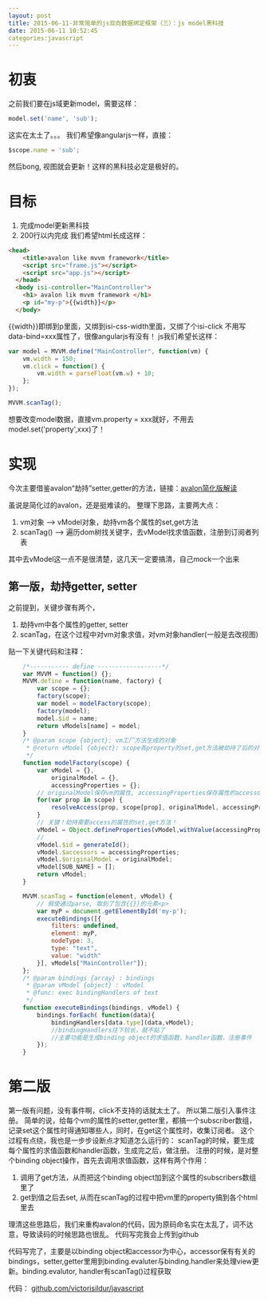 ```yaml
---
layout: post
title: 2015-06-11-非常简单的js双向数据绑定框架（三）：js model黑科技
date: 2015-06-11 10:52:45
categories:javascript
---
```

# 初衷
之前我们要在js域更新model，需要这样：
```javascript
model.set('name', 'sub');
```
这实在太土了。。。
我们希望像angularjs一样，直接：
```javascript
$scope.name = 'sub';
```
然后bong, 视图就会更新！这样的黑科技必定是极好的。
# 目标
1. 完成model更新黑科技
2. 200行以内完成
我们希望html长成这样：
```html
<head>
    <title>avalon like mvvm framework</title>
    <script src="frame.js"></script>
    <script src="app.js"></script>
  </head>
  <body isi-controller="MainController">
    <h1> avalon lik mvvm framework </h1>
    <p id="my-p">{{width}}</p>
  </body>
```
{{width}}即绑到p里面，又绑到isi-css-width里面，又绑了个isi-click
不用写data-bind=xxx属性了，很像angularjs有没有！
js我们希望长这样：
```javascript
var model = MVVM.define("MainController", function(vm) {
    vm.width = 150;
    vm.click = function() {
        vm.width = parseFloat(vm.w) + 10;
    };
});

MVVM.scanTag();
```
想要改变model数据，直接vm.property = xxx就好，不用去model.set('property',xxx)了！

# 实现
今次主要借鉴avalon“劫持”setter,getter的方法，链接：[avalon简化版解读](http://www.cnblogs.com/aaronjs/p/3614049.html)

虽说是简化过的avalon，还是挺难读的。
整理下思路，主要两大点：
1. vm对象 --> vModel对象，劫持vm各个属性的set,get方法
2. scanTag() --> 遍历dom树找关键字，去vModel找求值函数，注册到订阅者列表

其中去vModel这一点不是很清楚，这几天一定要搞清，自己mock一个出来

## 第一版，劫持getter, setter
之前提到，关键步骤有两个，
1. 劫持vm中各个属性的getter, setter
2. scanTag，在这个过程中对vm对象求值，对vm对象handler(一般是去改视图)

贴一下关键代码和注释：
```javascript
    /*----------- define ------------------*/
    var MVVM = function() {};
    MVVM.define = function(name, factory) {
        var scope = {};
        factory(scope);
        var model = modelFactory(scope);
        factory(model);
        model.$id = name;
        return vModels[name] = model;
    }
    /* @param scope {object}: vm工厂方法生成的对象
     * @return vModel {object}: scope各property的set,get方法被劫持了后的对象。
     */
    function modelFactory(scope) {
        var vModel = {},
            originalModel = {},
            accessingProperties = {};
        // originalModel保存vm的属性, accessingProperties保存属性的accessor(及属性的订阅者)
        for(var prop in scope) {
            resolveAccess(prop, scope[prop], originalModel, accessingProperties);
        }
        // 关键！劫持需要access的属性的set,get方法！
        vModel = Object.defineProperties(vModel,withValue(accessingProperties));
        //
        vModel.$id = generateId();
        vModel.$accessors = accessingProperties;
        vModel.$originalModel = originalModel;
        vModel[SUB_NAME] = [];
        return vModel;
	}
```
```javascript
    MVVM.scanTag = function(element, vModel) {
        // 假使通过parse, 取到了包含{{}}的元素<p>
        var myP = document.getElementById('my-p');
        executeBindings([{
            filters: undefined,
            element: myP,
            nodeType: 3,
            type: "text",
            value: "width"
        }], vModels["MainController"]);
    };
    /* @param bindings {array} : bindings
     * @param vModel {object} : vModel
     * @func: exec bindingHandlers of text
     */
    function executeBindings(bindings, vModel) {
        bindings.forEach( function(data){
            bindingHandlers[data.type](data,vModel); 
            //bindingHandlers往下较长，就不贴了
            //主要功能是生成binding object的求值函数，handler函数，注册事件
        });
    }    
```

# 第二版
第一版有问题，没有事件啊，click不支持的话就太土了。
所以第二版引入事件注册。
简单的说，给每个vm的属性的setter,getter里，都搞一个subscriber数组，记录set这个属性时得通知哪些人，同时，在get这个属性时，收集订阅者。
这个过程有点绕，我也是一步步设断点才知道怎么运行的：
scanTag的时候，要生成每个属性的求值函数和handler函数，生成完之后，做注册。
注册的时候，是对整个binding object操作，首先去调用求值函数，这样有两个作用：
1. 调用了get方法，从而把这个binding object加到这个属性的subscribers数组里了 
2. get到值之后去set, 从而在scanTag的过程中把vm里的property搞到各个html里去

理清这些思路后，我们来重构avalon的代码，因为原码命名实在太乱了，词不达意，导致读码的时候思路也很乱。 代码写完我会上传到github

代码写完了，主要是以binding object和accessor为中心，accessor保有有关的bindings，setter,getter里用到binding.evaluter与binding.handler来处理view更新。binding.evalutor, handler有scanTag()过程获取

代码： [github.com/victorisildur/javascript](https://github.com/victorisildur/javascript)